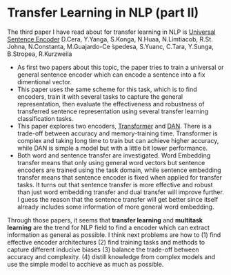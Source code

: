# Transfer Learning in NLP (part II)

The third paper I have read about for transfer learning in NLP is [Universal Sentence Encoder](https://arxiv.org/pdf/1803.11175.pdf) D.Cera, Y.Yanga, S.Konga, N.Huaa, N.Limtiacob, R.St. Johna, N.Constanta, M.Guajardo-Ce ́spedesa, S.Yuanc, C.Tara, Y.Sunga, B.Stropea, R.Kurzweila

* As first two papers about this topic, the paper tries to train a universal or general sentence encoder which can encode a sentence into a fix dimentional vector. 
* This paper uses the same scheme for this task, which is to find encoders, train it with several tasks to capture the general representation, then evaluate the effectiveness and robustness of transferred sentence representation using several transfer learning classification tasks.
* This paper explores two encoders, [Transformer](https://arxiv.org/pdf/1706.03762.pdf) and [DAN](https://www.aclweb.org/anthology/P15-1162.pdf). There is a trade-off between accuracy and memory-training time. Transformer is complex and taking long time to train but can achieve higher accuracy, while DAN is simple a model but with a little bit lower performance. 
* Both word and sentence transfer are investigated. Word Embedding transfer means that only using general word vectors but sentence encoders are trained using the task domain, while sentence embedding transfer means that sentence encoder is fixed when applied for transfer tasks.  It turns out that sentence transfer is more effective and robust than just word embedding transfer and dual transfer will improve further. I guess the reason that the sentence transfer will get better since itself already includes some information of more general word embedding. 

Through those papers, it seems that **transfer learning** and **multitask learning** are the trend for NLP field to find a encoder which can extract information as general as possible.  I think next problems are how to (1) find effective encoder architectures (2) find training tasks and methods to capture different inducive biases (3) balance the trade-off between accuracy and complexity. (4) distill knowledge from complex models and use the simple model to acchieve as much as possible.  